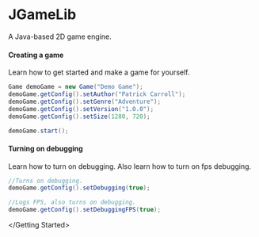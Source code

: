 # JGameLib

A Java-based 2D game engine.

<Getting Started>

#### Creating a game
Learn how to get started and make a game for yourself.

```java
Game demoGame = new Game("Demo Game");
demoGame.getConfig().setAuthor("Patrick Carroll");
demoGame.getConfig().setGenre("Adventure");
demoGame.getConfig().setVersion("1.0.0");
demoGame.getConfig().setSize(1280, 720);

demoGame.start();
```

#### Turning on debugging
Learn how to turn on debugging. Also learn how to turn on fps debugging.

```java
//Turns on debugging.
demoGame.getConfig().setDebugging(true);

//Logs FPS, also turns on debugging.
demoGame.getConfig().setDebuggingFPS(true);
```

</Getting Started>
